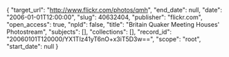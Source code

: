{
  "target_url": "http://www.flickr.com/photos/qmh", 
  "end_date": null, 
  "date": "2006-01-01T12:00:00", 
  "slug": 40632404, 
  "publisher": "flickr.com", 
  "open_access": true, 
  "npld": false, 
  "title": "Britain Quaker Meeting Houses' Photostream", 
  "subjects": [], 
  "collections": [], 
  "record_id": "20060101T120000/YX1TIz41yT6nO+x3iT5D3w==", 
  "scope": "root", 
  "start_date": null
}

